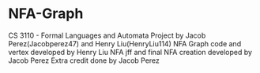 # NFA-Graph
CS 3110 - Formal Languages and Automata Project by Jacob Perez(Jacobperez47) and Henry Liu(HenryLiu114)
NFA Graph code and vertex developed by Henry Liu
NFA jff and final NFA creation developed by Jacob Perez
Extra credit done by Jacob Perez
